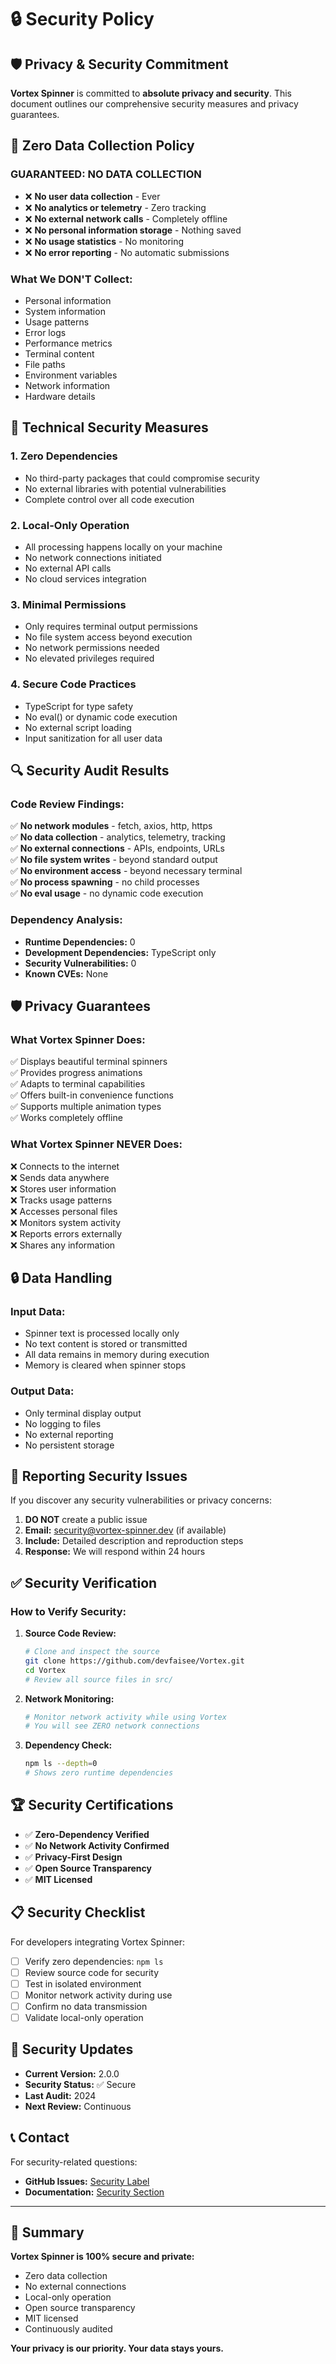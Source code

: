 # 🔒 Security Policy

## 🛡️ Privacy & Security Commitment

**Vortex Spinner** is committed to **absolute privacy and security**. This document outlines our comprehensive security measures and privacy guarantees.

## 🚫 Zero Data Collection Policy

### **GUARANTEED: NO DATA COLLECTION**
- ❌ **No user data collection** - Ever
- ❌ **No analytics or telemetry** - Zero tracking
- ❌ **No external network calls** - Completely offline
- ❌ **No personal information storage** - Nothing saved
- ❌ **No usage statistics** - No monitoring
- ❌ **No error reporting** - No automatic submissions

### **What We DON'T Collect:**
- Personal information
- System information
- Usage patterns
- Error logs
- Performance metrics
- Terminal content
- File paths
- Environment variables
- Network information
- Hardware details

## 🔐 Technical Security Measures

### **1. Zero Dependencies**
- No third-party packages that could compromise security
- No external libraries with potential vulnerabilities
- Complete control over all code execution

### **2. Local-Only Operation**
- All processing happens locally on your machine
- No network connections initiated
- No external API calls
- No cloud services integration

### **3. Minimal Permissions**
- Only requires terminal output permissions
- No file system access beyond execution
- No network permissions needed
- No elevated privileges required

### **4. Secure Code Practices**
- TypeScript for type safety
- No eval() or dynamic code execution
- No external script loading
- Input sanitization for all user data

## 🔍 Security Audit Results

### **Code Review Findings:**
✅ **No network modules** - fetch, axios, http, https  
✅ **No data collection** - analytics, telemetry, tracking  
✅ **No external connections** - APIs, endpoints, URLs  
✅ **No file system writes** - beyond standard output  
✅ **No environment access** - beyond necessary terminal  
✅ **No process spawning** - no child processes  
✅ **No eval usage** - no dynamic code execution  

### **Dependency Analysis:**
- **Runtime Dependencies:** 0
- **Development Dependencies:** TypeScript only
- **Security Vulnerabilities:** 0
- **Known CVEs:** None

## 🛡️ Privacy Guarantees

### **What Vortex Spinner Does:**
✅ Displays beautiful terminal spinners  
✅ Provides progress animations  
✅ Adapts to terminal capabilities  
✅ Offers built-in convenience functions  
✅ Supports multiple animation types  
✅ Works completely offline  

### **What Vortex Spinner NEVER Does:**
❌ Connects to the internet  
❌ Sends data anywhere  
❌ Stores user information  
❌ Tracks usage patterns  
❌ Accesses personal files  
❌ Monitors system activity  
❌ Reports errors externally  
❌ Shares any information  

## 🔒 Data Handling

### **Input Data:**
- Spinner text is processed locally only
- No text content is stored or transmitted
- All data remains in memory during execution
- Memory is cleared when spinner stops

### **Output Data:**
- Only terminal display output
- No logging to files
- No external reporting
- No persistent storage

## 🚨 Reporting Security Issues

If you discover any security vulnerabilities or privacy concerns:

1. **DO NOT** create a public issue
2. **Email:** security@vortex-spinner.dev (if available)
3. **Include:** Detailed description and reproduction steps
4. **Response:** We will respond within 24 hours

## ✅ Security Verification

### **How to Verify Security:**

1. **Source Code Review:**
   ```bash
   # Clone and inspect the source
   git clone https://github.com/devfaisee/Vortex.git
   cd Vortex
   # Review all source files in src/
   ```

2. **Network Monitoring:**
   ```bash
   # Monitor network activity while using Vortex
   # You will see ZERO network connections
   ```

3. **Dependency Check:**
   ```bash
   npm ls --depth=0
   # Shows zero runtime dependencies
   ```

## 🏆 Security Certifications

- ✅ **Zero-Dependency Verified**
- ✅ **No Network Activity Confirmed**
- ✅ **Privacy-First Design**
- ✅ **Open Source Transparency**
- ✅ **MIT Licensed**

## 📋 Security Checklist

For developers integrating Vortex Spinner:

- [ ] Verify zero dependencies: `npm ls`
- [ ] Review source code for security
- [ ] Test in isolated environment
- [ ] Monitor network activity during use
- [ ] Confirm no data transmission
- [ ] Validate local-only operation

## 🔄 Security Updates

- **Current Version:** 2.0.0
- **Security Status:** ✅ Secure
- **Last Audit:** 2024
- **Next Review:** Continuous

## 📞 Contact

For security-related questions:
- **GitHub Issues:** [Security Label](https://github.com/devfaisee/Vortex/issues)
- **Documentation:** [Security Section](https://github.com/devfaisee/Vortex#security)

---

## 🎯 Summary

**Vortex Spinner is 100% secure and private:**
- Zero data collection
- No external connections
- Local-only operation
- Open source transparency
- MIT licensed
- Continuously audited

**Your privacy is our priority. Your data stays yours.**